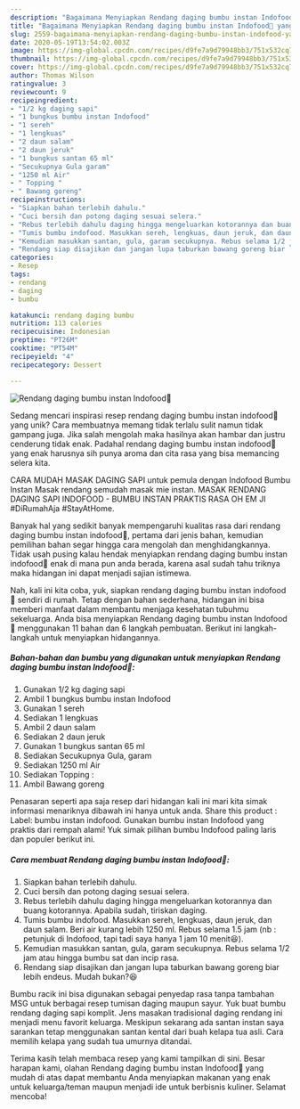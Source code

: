 ```yaml
---
description: "Bagaimana Menyiapkan Rendang daging bumbu instan Indofood🥩 yang Enak Banget"
title: "Bagaimana Menyiapkan Rendang daging bumbu instan Indofood🥩 yang Enak Banget"
slug: 2559-bagaimana-menyiapkan-rendang-daging-bumbu-instan-indofood-yang-enak-banget
date: 2020-05-19T13:54:02.003Z
image: https://img-global.cpcdn.com/recipes/d9fe7a9d79948bb3/751x532cq70/rendang-daging-bumbu-instan-indofood🥩-foto-resep-utama.jpg
thumbnail: https://img-global.cpcdn.com/recipes/d9fe7a9d79948bb3/751x532cq70/rendang-daging-bumbu-instan-indofood🥩-foto-resep-utama.jpg
cover: https://img-global.cpcdn.com/recipes/d9fe7a9d79948bb3/751x532cq70/rendang-daging-bumbu-instan-indofood🥩-foto-resep-utama.jpg
author: Thomas Wilson
ratingvalue: 3
reviewcount: 9
recipeingredient:
- "1/2 kg daging sapi"
- "1 bungkus bumbu instan Indofood"
- "1 sereh"
- "1 lengkuas"
- "2 daun salam"
- "2 daun jeruk"
- "1 bungkus santan 65 ml"
- "Secukupnya Gula garam"
- "1250 ml Air"
- " Topping "
- " Bawang goreng"
recipeinstructions:
- "Siapkan bahan terlebih dahulu."
- "Cuci bersih dan potong daging sesuai selera."
- "Rebus terlebih dahulu daging hingga mengeluarkan kotorannya dan buang kotorannya. Apabila sudah, tiriskan daging."
- "Tumis bumbu indofood. Masukkan sereh, lengkuas, daun jeruk, dan daun salam. Beri air kurang lebih 1250 ml. Rebus selama 1.5 jam (nb : petunjuk di Indofood, tapi tadi saya hanya 1 jam 10 menit😆)."
- "Kemudian masukkan santan, gula, garam secukupnya. Rebus selama 1/2 jam atau hingga bumbu sat dan incip rasa."
- "Rendang siap disajikan dan jangan lupa taburkan bawang goreng biar lebih endeus. Mudah bukan?😆"
categories:
- Resep
tags:
- rendang
- daging
- bumbu

katakunci: rendang daging bumbu 
nutrition: 113 calories
recipecuisine: Indonesian
preptime: "PT26M"
cooktime: "PT54M"
recipeyield: "4"
recipecategory: Dessert

---
```



![Rendang daging bumbu instan Indofood🥩](https://img-global.cpcdn.com/recipes/d9fe7a9d79948bb3/751x532cq70/rendang-daging-bumbu-instan-indofood🥩-foto-resep-utama.jpg)

Sedang mencari inspirasi resep rendang daging bumbu instan indofood🥩 yang unik? Cara membuatnya memang tidak terlalu sulit namun tidak gampang juga. Jika salah mengolah maka hasilnya akan hambar dan justru cenderung tidak enak. Padahal rendang daging bumbu instan indofood🥩 yang enak harusnya sih punya aroma dan cita rasa yang bisa memancing selera kita.

CARA MUDAH MASAK DAGING SAPI untuk pemula dengan Indofood Bumbu Instan Masak rendang semudah masak mie instan. MASAK RENDANG DAGING SAPI INDOFOOD - BUMBU INSTAN PRAKTIS RASA OH EM JI #DiRumahAja #StayAtHome.

Banyak hal yang sedikit banyak mempengaruhi kualitas rasa dari rendang daging bumbu instan indofood🥩, pertama dari jenis bahan, kemudian pemilihan bahan segar hingga cara mengolah dan menghidangkannya. Tidak usah pusing kalau hendak menyiapkan rendang daging bumbu instan indofood🥩 enak di mana pun anda berada, karena asal sudah tahu triknya maka hidangan ini dapat menjadi sajian istimewa.


Nah, kali ini kita coba, yuk, siapkan rendang daging bumbu instan indofood🥩 sendiri di rumah. Tetap dengan bahan sederhana, hidangan ini bisa memberi manfaat dalam membantu menjaga kesehatan tubuhmu sekeluarga. Anda bisa menyiapkan Rendang daging bumbu instan Indofood🥩 menggunakan 11 bahan dan 6 langkah pembuatan. Berikut ini langkah-langkah untuk menyiapkan hidangannya.

<!--inarticleads1-->

##### Bahan-bahan dan bumbu yang digunakan untuk menyiapkan Rendang daging bumbu instan Indofood🥩:

1. Gunakan 1/2 kg daging sapi
1. Ambil 1 bungkus bumbu instan Indofood
1. Gunakan 1 sereh
1. Sediakan 1 lengkuas
1. Ambil 2 daun salam
1. Sediakan 2 daun jeruk
1. Gunakan 1 bungkus santan 65 ml
1. Sediakan Secukupnya Gula, garam
1. Sediakan 1250 ml Air
1. Sediakan  Topping :
1. Ambil  Bawang goreng


Penasaran seperti apa saja resep dari hidangan kali ini mari kita simak informasi menariknya dibawah ini hanya untuk anda. Share this product : Label: bumbu instan indofood. Gunakan bumbu instan Indofood yang praktis dari rempah alami! Yuk simak pilihan bumbu Indofood paling laris dan populer berikut ini. 

<!--inarticleads2-->

##### Cara membuat Rendang daging bumbu instan Indofood🥩:

1. Siapkan bahan terlebih dahulu.
1. Cuci bersih dan potong daging sesuai selera.
1. Rebus terlebih dahulu daging hingga mengeluarkan kotorannya dan buang kotorannya. Apabila sudah, tiriskan daging.
1. Tumis bumbu indofood. Masukkan sereh, lengkuas, daun jeruk, dan daun salam. Beri air kurang lebih 1250 ml. Rebus selama 1.5 jam (nb : petunjuk di Indofood, tapi tadi saya hanya 1 jam 10 menit😆).
1. Kemudian masukkan santan, gula, garam secukupnya. Rebus selama 1/2 jam atau hingga bumbu sat dan incip rasa.
1. Rendang siap disajikan dan jangan lupa taburkan bawang goreng biar lebih endeus. Mudah bukan?😆


Bumbu racik ini bisa digunakan sebagai penyedap rasa tanpa tambahan MSG untuk berbagai resep tumisan daging maupun sayur. Yuk buat bumbu rendang daging sapi komplit. Jens masakan tradisional daging rendang ini menjadi menu favorit keluarga. Meskipun sekarang ada santan instan saya sarankan tetap menggunakan santan kental dari buah kelapa tua asli. Cara memilih kelapa yang sudah tua umurnya ditandai. 

Terima kasih telah membaca resep yang kami tampilkan di sini. Besar harapan kami, olahan Rendang daging bumbu instan Indofood🥩 yang mudah di atas dapat membantu Anda menyiapkan makanan yang enak untuk keluarga/teman maupun menjadi ide untuk berbisnis kuliner. Selamat mencoba!
